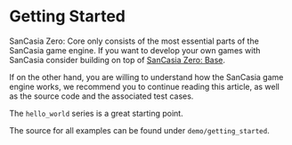# Getting Started
SanCasia Zero: Core only consists of the most essential parts of the SanCasia game engine. If you want to develop your own games with SanCasia consider building on top of [SanCasia Zero: Base](https://github.com/SanCasia/sancasia_zero-base).

If on the other hand, you are willing to understand how the SanCasia game engine works, we recommend you to continue reading this article, as well as the source code and the associated test cases.

The `hello_world` series is a great starting point.

The source for all examples can be found under `demo/getting_started`.
